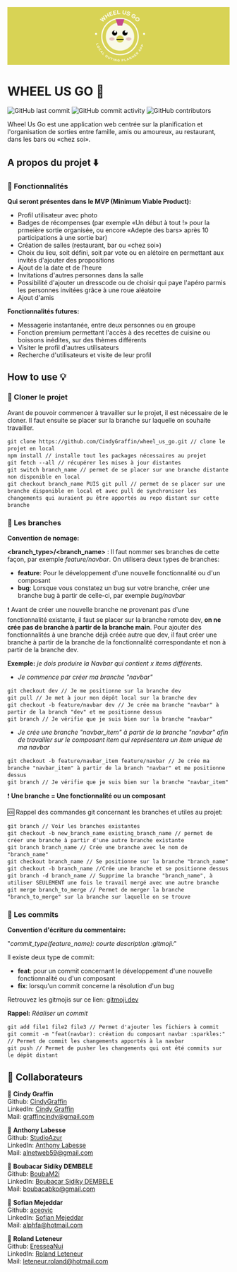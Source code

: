 ![Bannière contenant le logo de Wheel Us Go, représenté par un poulet kawaï.](./public/assets/images/banniere.png?style=center)

# WHEEL US GO :poultry_leg:

![GitHub last commit](https://img.shields.io/github/last-commit/CindyGraffin/wheel_us_go?label=Last%20Commit&logo=GitHub) ![GitHub commit activity](https://img.shields.io/github/commit-activity/m/CindyGraffin/wheel_us_go?label=Monthly%20Commits&logo=GitHub) ![GitHub contributors](https://img.shields.io/github/contributors/CindyGraffin/wheel_us_go?label=Collaborators)

Wheel Us Go est une application web centrée sur la planification et l'organisation de sorties entre famille, amis ou amoureux, au restaurant, dans les bars ou «chez soi».

## A propos du projet :arrow_down:

### :ledger: Fonctionnalités

**Qui seront présentes dans le MVP (Minimum Viable Product):**

- Profil utilisateur avec photo
- Badges de récompenses (par exemple «Un début à tout !» pour la prmeière sortie organisée, ou encore «Adepte des bars» après 10 participations à une sortie bar)
- Création de salles (restaurant, bar ou «chez soi»)
- Choix du lieu, soit défini, soit par vote ou en alétoire en permettant aux invités d'ajouter des propositions
- Ajout de la date et de l'heure
- Invitations d'autres personnes dans la salle
- Possibilité d'ajouter un dresscode ou de choisir qui paye l'apéro parmis les personnes invitées grâce à une roue aléatoire
- Ajout d'amis

**Fonctionnalités futures:**

- Messagerie instantanée, entre deux personnes ou en groupe
- Fonction premium permettant l'accès à des recettes de cuisine ou boissons inédites, sur des thèmes différents
- Visiter le profil d'autres utilisateurs
- Recherche d'utilisateurs et visite de leur profil

## How to use :bulb:

### :eyes: Cloner le projet

Avant de pouvoir commencer à travailler sur le projet, il est nécessaire de le cloner. Il faut ensuite se placer sur la branche sur laquelle on souhaite travailler.

```
git clone https://github.com/CindyGraffin/wheel_us_go.git // clone le projet en local
npm install // installe tout les packages nécessaires au projet
git fetch --all // récupérer les mises à jour distantes
git switch branch_name // permet de se placer sur une branche distante non disponible en local
git checkout branch_name PUIS git pull // permet de se placer sur une branche disponible en local et avec pull de synchroniser les changements qui auraient pu être apportés au repo distant sur cette branche
```

### :cactus: Les branches

**Convention de nomage:**

**<branch_type>/<branch_name>** : Il faut nommer ses branches de cette façon, par exemple _feature/navbar_. On utilisera deux types de branches:

- **feature**: Pour le développement d'une nouvelle fonctionnalité ou d'un composant
- **bug**: Lorsque vous constatez un bug sur votre branche, créer une branche bug à partir de celle-ci, par exemple _bug/navbar_

:exclamation: Avant de créer une nouvelle branche ne provenant pas d'une fonctionnalité existante, il faut se placer sur la branche remote dev, **on ne crée pas de branche à partir de la branche main**. Pour ajouter des fonctionnalités à une branche déjà créée autre que dev, il faut créer une branche à partir de la branche de la fonctionnalité correspondante et non à partir de la branche dev.

**Exemple:** _je dois produire la Navbar qui contient x items différents._

- _Je commence par créer ma branche "navbar"_

```
git checkout dev // Je me positionne sur la branche dev
git pull // Je met à jour mon dépôt local sur la branche dev
git checkout -b feature/navbar dev // Je crée ma branche "navbar" à partir de la branch "dev" et me positionne dessus
git branch // Je vérifie que je suis bien sur la branche "navbar"
```

- _Je crée une branche "navbar_item" à partir de la branche "navbar" afin de travailler sur le composant item qui représentera un item unique de ma navbar_

```
git checkout -b feature/navbar_item feature/navbar // Je crée ma branche "navbar_item" à partir de la branch "navbar" et me positionne dessus
git branch // Je vérifie que je suis bien sur la branche "navbar_item"
```

:exclamation: **Une branche = Une fonctionnalité ou un composant**

:sos: Rappel des commandes git concernant les branches et utiles au projet:

```
git branch // Voir les branches existantes
git checkout -b new_branch_name existing_branch_name // permet de créer une branche à partir d'une autre branche existante
git branch branch_name // Crée une branche avec le nom de "branch_name"
git checkout branch_name // Se positionne sur la branche "branch_name"
git checkout -b branch_name //Crée une branche et se positionne dessus
git branch -d branch_name // Supprime la branche "branch_name", à utiliser SEULEMENT une fois le travail mergé avec une autre branche
git merge branch_to_merge // Permet de merger la branche "branch_to_merge" sur la branche sur laquelle on se trouve
```

### :floppy_disk: Les commits

**Convention d'écriture du commentaire:**

"_commit_type(feature_name): courte description :gitmoji:_"

Il existe deux type de commit:

- **feat**: pour un commit concernant le développement d'une nouvelle fonctionnalité ou d'un composant
- **fix**: lorsqu'un commit concerne la résolution d'un bug

Retrouvez les gitmojis sur ce lien: [gitmoji.dev](https://gitmoji.dev/)

**Rappel:** _Réaliser un commit_

```
git add file1 file2 file3 // Permet d'ajouter les fichiers à commit
git commit -m "feat(navbar): création du composant navbar :sparkles:" // Permet de commit les changements apportés à la navbar
git push // Permet de pusher les changements qui ont été commits sur le dépôt distant
```

## 👤 Collaborateurs

:woman: **Cindy Graffin**  
Github: [CindyGraffin](https://github.com/CindyGraffin)  
LinkedIn: [Cindy Graffin](https://www.linkedin.com/in/cindygraffin/)  
Mail: [graffincindy@gmail.com](graffincindy@gmail.com)

:man: **Anthony Labesse**  
Github: [StudioAzur](https://github.com/StudioAzur)  
LinkedIn: [Anthony Labesse](https://www.linkedin.com/in/anthonylabesse/)  
Mail: [alnetweb59@gmail.com](alnetweb59@gmail.com)

:man: **Boubacar Sidiky DEMBELE**  
Github: [BoubaM2i](https://github.com/BoubaM2i)  
LinkedIn: [Boubacar Sidiky DEMBELE](https://www.linkedin.com/in/boubacar-sidiky-dembele-974b53176/)  
Mail: [boubacabko@gmail.com](boubacabko@gmail.com)

:man: **Sofian Mejeddar**  
Github: [aceovic](https://github.com/aceovic)  
LinkedIn: [Sofian Mejeddar](https://www.linkedin.com/in/sofian-mejeddar/)  
Mail: [alphfa@hotmail.com](alphfa@hotmail.com)

:man: **Roland Leteneur**  
Github: [EresseaNui](https://github.com/EresseaNui)  
LinkedIn: [Roland Leteneur](https://www.linkedin.com/in/roland-leteneur-7752141a/)  
Mail: [leteneur.roland@hotmail.com](leteneur.roland@hotmail.com)
